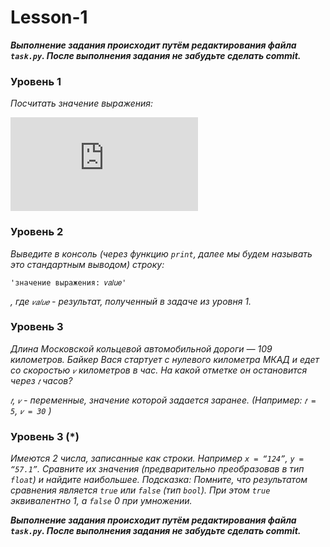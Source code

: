 # Lesson-1


***Выполнение задания происходит путём редактирования файла `task.py`. После выполнения задания не забудьте сделать commit.***


### **Уровень 1**

*Посчитать значение выражения:*

![Image](http://www.sciweavers.org/tex2img.php?eq=%5Cfrac%7B5%20%2B%20%5Cfrac%7B7%20%2A%205%7D%7B8%7D%7D%7B3%5E5%7D&bc=White&fc=Black&im=jpg&fs=12&ff=arev&edit=0)


### **Уровень 2**

*Выведите в консоль (через функцию `print`, далее мы будем называть это стандартным выводом)
строку:*
```
'значение выражения: 𝑣𝑎𝑙𝑢𝑒'
```
*, где `𝑣𝑎𝑙𝑢𝑒` - результат, полученный в задаче из уровня 1.*

### **Уровень 3**

*Длина Московской кольцевой автомобильной дороги — 109 километров. Байкер Вася стартует с
нулевого километра МКАД и едет со скоростью `𝑣` километров в час. На какой отметке он остановится
через `𝑡` часов?*


*`𝑡`, `𝑣` - переменные, значение которой задается заранее. (Например: `𝑡 = 5`, `𝑣 = 30` )*

### **Уровень 3 (*)**

*Имеются 2 числа, записанные как строки. Например `x = “124”`, `y = “57.1”`. Сравните их значения
(предварительно преобразовав в тип `float`) и найдите наибольшее.
Подсказка: Помните, что результатом сравнения является `true` или `false` (тип `bool`). При этом `true`
эквивалентно 1, а `false` 0 при умножении.*



***Выполнение задания происходит путём редактирования файла `task.py`. После выполнения задания не забудьте сделать commit.***
